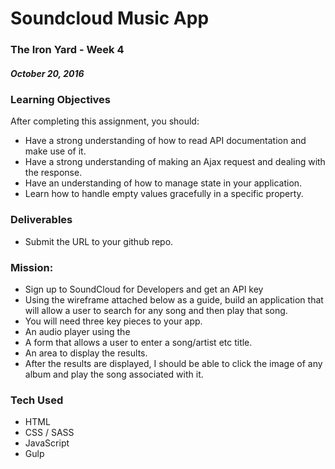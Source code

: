 # Soundcloud Music App

### The Iron Yard - Week 4
##### October 20, 2016

### Learning Objectives
After completing this assignment, you should:

- Have a strong understanding of how to read API documentation and make use of it.
- Have a strong understanding of making an Ajax request and dealing with the response.
- Have an understanding of how to manage state in your application.
- Learn how to handle empty values gracefully in a specific property.

### Deliverables
- Submit the URL to your github repo.

### Mission:
- Sign up to SoundCloud for Developers and get an API key
- Using the wireframe attached below as a guide, build an application that will allow a user to search for any song and then play that song.
- You will need three key pieces to your app.
- An audio player using the <audio> tag.
- A form that allows a user to enter a song/artist etc title.
- An area to display the results.
- After the results are displayed, I should be able to click the image of any album and play the song associated with it.

### Tech Used
- HTML
- CSS / SASS
- JavaScript
- Gulp
